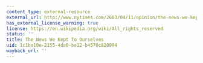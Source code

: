 ```yaml
---
content_type: external-resource
external_url: http://www.nytimes.com/2003/04/11/opinion/the-news-we-kept-to-ourselves.html
has_external_license_warning: true
license: https://en.wikipedia.org/wiki/All_rights_reserved
status: ''
title: The News We Kept To Ourselves
uid: 1c1ba10e-2155-4da0-ba12-b4570c820994
wayback_url: ''
---
```

